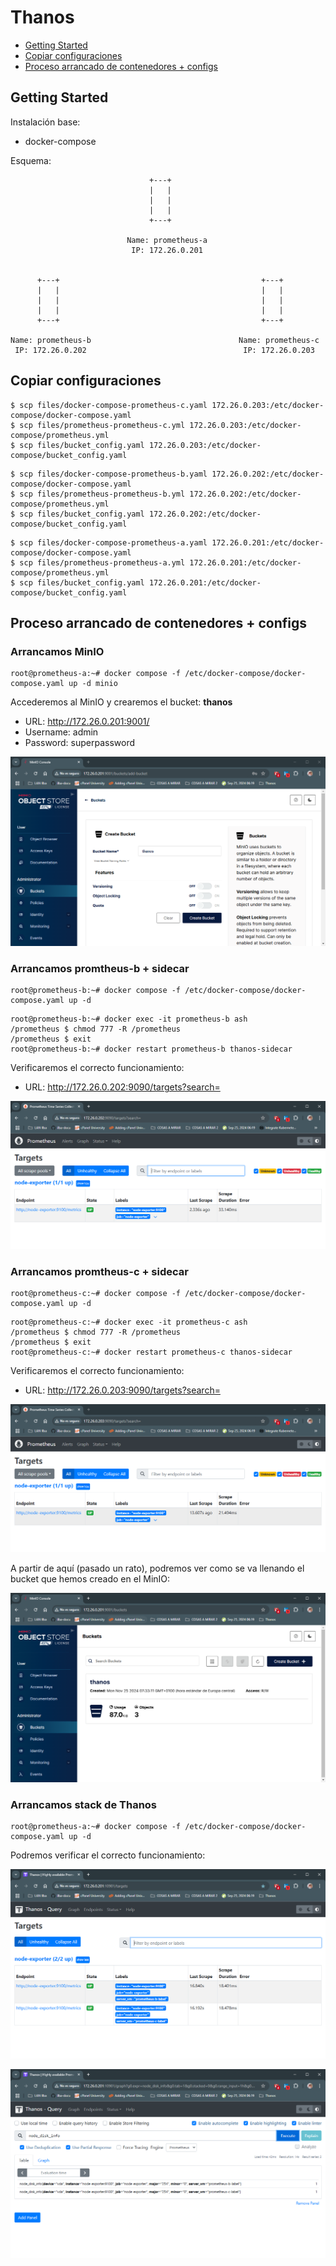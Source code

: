 # Thanos

* [Getting Started](#id1)
* [Copiar configuraciones](#id10)
* [Proceso arrancado de contenedores + configs](#id20)

## Getting Started <div id='id1' />

Instalación base:

* docker-compose

Esquema:

```
                               +---+
                               |   |
                               |   |
                               |   |
                               +---+
                                
                          Name: prometheus-a
                           IP: 172.26.0.201


      +---+                                             +---+
      |   |                                             |   |
      |   |                                             |   |
      |   |                                             |   |
      +---+                                             +---+ 

Name: prometheus-b                                 Name: prometheus-c
 IP: 172.26.0.202                                   IP: 172.26.0.203
```

## Copiar configuraciones <div id='id10' />

```
$ scp files/docker-compose-prometheus-c.yaml 172.26.0.203:/etc/docker-compose/docker-compose.yaml
$ scp files/prometheus-prometheus-c.yml 172.26.0.203:/etc/docker-compose/prometheus.yml
$ scp files/bucket_config.yaml 172.26.0.203:/etc/docker-compose/bucket_config.yaml
```

```
$ scp files/docker-compose-prometheus-b.yaml 172.26.0.202:/etc/docker-compose/docker-compose.yaml
$ scp files/prometheus-prometheus-b.yml 172.26.0.202:/etc/docker-compose/prometheus.yml
$ scp files/bucket_config.yaml 172.26.0.202:/etc/docker-compose/bucket_config.yaml
```

```
$ scp files/docker-compose-prometheus-a.yaml 172.26.0.201:/etc/docker-compose/docker-compose.yaml
$ scp files/prometheus-prometheus-a.yml 172.26.0.201:/etc/docker-compose/prometheus.yml
$ scp files/bucket_config.yaml 172.26.0.201:/etc/docker-compose/bucket_config.yaml
```

## Proceso arrancado de contenedores + configs <div id='id20' />

### Arrancamos MinIO

```
root@prometheus-a:~# docker compose -f /etc/docker-compose/docker-compose.yaml up -d minio
```

Accederemos al MinIO y crearemos el bucket: **thanos**
* URL: http://172.26.0.201:9001/
* Username: admin
* Password: superpassword

![alt text](images/MinIO-create-bucket.png)

### Arrancamos promtheus-b + sidecar

```
root@prometheus-b:~# docker compose -f /etc/docker-compose/docker-compose.yaml up -d
```

```
root@prometheus-b:~# docker exec -it prometheus-b ash
/prometheus $ chmod 777 -R /prometheus
/prometheus $ exit
root@prometheus-b:~# docker restart prometheus-b thanos-sidecar
```

Verificaremos el correcto funcionamiento:
* URL: http://172.26.0.202:9090/targets?search=

![alt text](images/prometheus-b.png)

### Arrancamos promtheus-c + sidecar

```
root@prometheus-c:~# docker compose -f /etc/docker-compose/docker-compose.yaml up -d
```

```
root@prometheus-c:~# docker exec -it prometheus-c ash
/prometheus $ chmod 777 -R /prometheus
/prometheus $ exit
root@prometheus-c:~# docker restart prometheus-c thanos-sidecar
```

Verificaremos el correcto funcionamiento:
* URL: http://172.26.0.203:9090/targets?search=

![alt text](images/prometheus-c.png)

A partir de aquí (pasado un rato), podremos ver como se va llenando el bucket que hemos creado en el MinIO:

![alt text](images/MinIO-with-data.png)


### Arrancamos stack de Thanos

```
root@prometheus-a:~# docker compose -f /etc/docker-compose/docker-compose.yaml up -d
```

Podremos verificar el correcto funcionamiento:

![alt text](images/Thanos-targets.png)

![alt text](images/Thanos-query.png)
